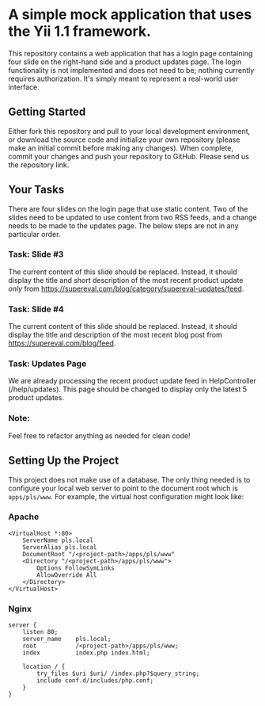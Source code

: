 # A simple mock application that uses the Yii 1.1 framework.

This repository contains a web application that has a login page containing four slide on the right-hand side and a product updates page.
The login functionality is not implemented and does not need to be; nothing currently requires authorization. It's simply meant to represent a real-world user interface.

## Getting Started

Either fork this repository and pull to your local development environment, or download the source code and initialize your own repository (please make an initial commit before making any changes). When complete, commit your changes and push your repository to GitHub.
Please send us the repository link.

## Your Tasks
There are four slides on the login page that use static content. 
Two of the slides need to be updated to use content from two RSS feeds, and a change needs to be made to the updates page.
The below steps are not in any particular order.

### Task: Slide #3 
The current content of this slide should be replaced. 
Instead, it should display the title and short description of the 
most recent product update *only* from https://supereval.com/blog/category/supereval-updates/feed.

### Task: Slide #4
The current content of this slide should be replaced. 
Instead, it should display the title and description of the most recent blog post 
from https://supereval.com/blog/feed.

### Task: Updates Page
We are already processing the recent product update feed in HelpController (/help/updates).
This page should be changed to display only the latest 5 product updates.

### Note:
Feel free to refactor anything as needed for clean code!

## Setting Up the Project

This project does not make use of a database. 
The only thing needed is to configure your local web server to point to the document root which is `apps/pls/www`.
For example, the virtual host configuration might look like:

### Apache
```apacheconf
<VirtualHost *:80>
    ServerName pls.local
    ServerAlias pls.local
    DocumentRoot "/<project-path>/apps/pls/www"
    <Directory "/<project-path>/apps/pls/www">
        Options FollowSymLinks
        AllowOverride All
    </Directory>
</VirtualHost>
```

### Nginx

```nginxconf
server {
    listen 80;
    server_name    pls.local;
    root           /<project-path>/apps/pls/www;
    index          index.php index.html;

    location / {
        try_files $uri $uri/ /index.php?$query_string;
        include conf.d/includes/php.conf;
    }
}
```